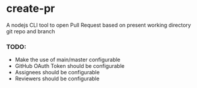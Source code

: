 # create-pr
A nodejs CLI tool to open Pull Request based on present working directory git repo and branch

### TODO:

- Make the use of main/master configurable
- GitHub OAuth Token should be configurable
- Assignees should be configurable
- Reviewers should be configurable